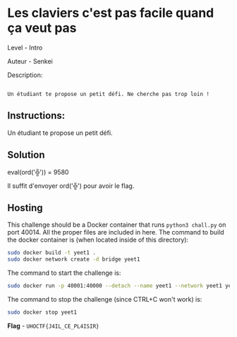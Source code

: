 # Les claviers c'est pas facile quand ça veut pas

Level - Intro

Auteur - Senkei

Description:
```

Un étudiant te propose un petit défi. Ne cherche pas trop loin !

```

## Instructions:

Un étudiant te propose un petit défi. 

## Solution

eval(ord('╬')) = 9580

Il suffit d'envoyer ord('╬') pour avoir le flag.


## Hosting
This challenge should be a Docker container that runs `python3 chall.py` on port 40014. All the proper files are included in here. The command to build the docker container is (when located inside of this directory):

```bash
sudo docker build -t yeet1 .
sudo docker network create -d bridge yeet1
```

The command to start the challenge is:

```bash
sudo docker run -p 40001:40000 --detach --name yeet1 --network yeet1 yeet1:latest
```

The command to stop the challenge (since CTRL+C won't work) is:

```bash
sudo docker stop yeet1
```


**Flag** - `UHOCTF{J4IL_CE_PL4ISIR}`
